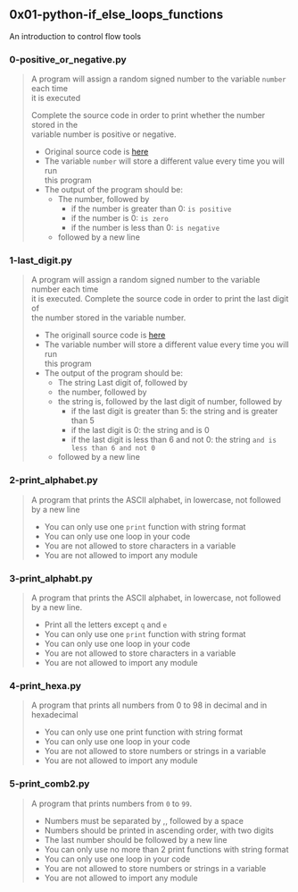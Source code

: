 ## 0x01-python-if_else_loops_functions
An introduction to control flow tools

### 0-positive_or_negative.py
> A program will assign a random signed number to the variable `number` each time  
> it is executed
> 
> Complete the source code in order to print whether the number stored in the  
> variable number is positive or negative.
> * Original source code is
> [here](https://github.com/holbertonschool/0x01.py/blob/master/0-positive_or_negative_py)
> * The variable `number` will store a different value every time you will run  
> this program
> * The output of the program should be:
>   * The number, followed by
>     * if the number is greater than 0: `is positive`
>     * if the number is 0: `is zero`
>     * if the number is less than 0: `is negative`
>   * followed by a new line

### 1-last_digit.py
> A program will assign a random signed number to the variable number each time  
> it is executed. Complete the source code in order to print the last digit of  
> the number stored in the variable number.
> * The originall source code is
> [here](://github.com/holbertonschool/0x01.py/blob/master/1-last_digit_py)
> * The variable number will store a different value every time you will run   
> this program
> * The output of the program should be:
>   * The string Last digit of, followed by
>   * the number, followed by
>   * the string is, followed by the last digit of number, followed by
>     * if the last digit is greater than 5: the string and is greater than 5
>     * if the last digit is 0: the string and is 0
>     * if the last digit is less than 6 and not 0: the string `and is less than 6 and
> not 0`
>   * followed by a new line

### 2-print_alphabet.py
> A program that prints the ASCII alphabet, in lowercase, not followed by a new line
> * You can only use one `print` function with string format
> * You can only use one loop in your code
> * You are not allowed to store characters in a variable
> * You are not allowed to import any module


### 3-print_alphabt.py
> A program that prints the ASCII alphabet, in lowercase, not followed by a new line.
> * Print all the letters except `q` and `e`
> * You can only use one `print` function with string format
> * You can only use one loop in your code
> * You are not allowed to store characters in a variable
> * You are not allowed to import any module

### 4-print_hexa.py
> A program that prints all numbers from 0 to 98 in decimal and in hexadecimal
> * You can only use one print function with string format
> * You can only use one loop in your code
> * You are not allowed to store numbers or strings in a variable
> * You are not allowed to import any module


###  5-print_comb2.py
> A program that prints numbers from `0` to `99`.
> * Numbers must be separated by ,, followed by a space
> * Numbers should be printed in ascending order, with two digits
> * The last number should be followed by a new line
> * You can only use no more than 2 print functions with string format
> * You can only use one loop in your code
> * You are not allowed to store numbers or strings in a variable
> * You are not allowed to import any module

